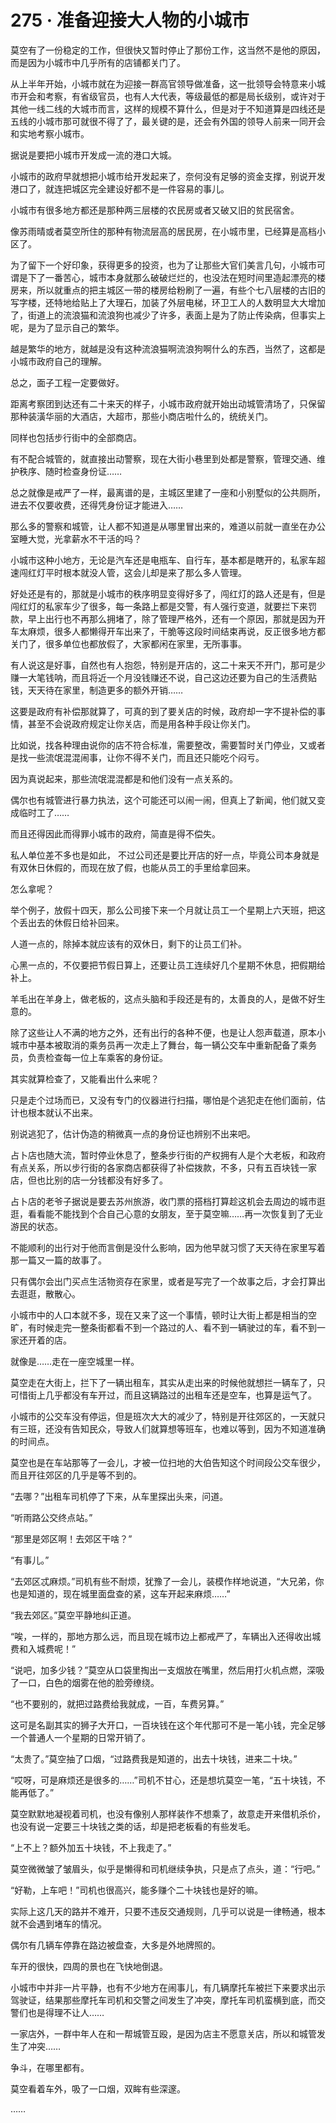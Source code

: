 # 275 · 准备迎接大人物的小城市

莫空有了一份稳定的工作，但很快又暂时停止了那份工作，这当然不是他的原因，而是因为小城市中几乎所有的店铺都关门了。

从上半年开始，小城市就在为迎接一群高官领导做准备，这一批领导会特意来小城市开会和考察，有省级官员，也有人大代表，等级最低的都是局长级别，或许对于其他一线二线的大城市而言，这样的规模不算什么，但是对于不知道算是四线还是五线的小城市那可就很不得了了，最关键的是，还会有外国的领导人前来一同开会和实地考察小城市。

据说是要把小城市开发成一流的港口大城。

小城市的政府早就想把小城市给开发起来了，奈何没有足够的资金支撑，别说开发港口了，就连把城区完全建设好都不是一件容易的事儿。

小城市有很多地方都还是那种两三层楼的农民房或者又破又旧的贫民宿舍。

像苏雨晴或者莫空所住的那种有物流层高的居民房，在小城市里，已经算是高档小区了。

为了留下一个好印象，获得更多的投资，也为了让那些大官们美言几句，小城市可谓是下了一番苦心，城市本身就那么破破烂烂的，也没法在短时间里造起漂亮的楼房来，所以就重点的把主城区一带的楼房给粉刷了一遍，有些个七八层楼的古旧的写字楼，还特地给贴上了大理石，加装了外层电梯，环卫工人的人数明显大大增加了，街道上的流浪猫和流浪狗也减少了许多，表面上是为了防止传染病，但事实上呢，是为了显示自己的繁华。

越是繁华的地方，就越是没有这种流浪猫啊流浪狗啊什么的东西，当然了，这都是小城市政府自己的理解。

总之，面子工程一定要做好。

距离考察团到达还有二十来天的样子，小城市政府就开始出动城管清场了，只保留那种装潢华丽的大酒店，大超市，那些小商店啦什么的，统统关门。

同样也包括步行街中的全部商店。

有不配合城管的，就直接出动警察，现在大街小巷里到处都是警察，管理交通、维护秩序、随时检查身份证……

总之就像是戒严了一样，最离谱的是，主城区里建了一座和小别墅似的公共厕所，进去不仅要收费，还得凭身份证才能进入……

那么多的警察和城管，让人都不知道是从哪里冒出来的，难道以前就一直坐在办公室睡大觉，光拿薪水不干活的吗？

小城市这种小地方，无论是汽车还是电瓶车、自行车，基本都是瞎开的，私家车超速闯红灯平时根本就没人管，这会儿却是来了那么多人管理。

好处还是有的，那就是小城市的秩序明显变得好多了，闯红灯的路人还是有，但是闯红灯的私家车少了很多，每一条路上都是交警，有人强行变道，就要拦下来罚款，早上出行也不再那么拥堵了，除了管理严格外，还有一个原因，那就是因为开车太麻烦，很多人都懒得开车出来了，干脆等这段时间结束再说，反正很多地方都关门了，很多单位也都放假了，大家都闲在家里，无所事事。

有人说这是好事，自然也有人抱怨，特别是开店的，这二十来天不开门，那可是少赚一大笔钱呐，而且将近一个月没钱赚还不说，自己这边还要为自己的生活费贴钱，天天待在家里，制造更多的额外开销……

这要是政府有补偿那就算了，可真的到了要关店的时候，政府却一字不提补偿的事情，甚至不会说政府规定让你关店，而是用各种手段让你关门。

比如说，找各种理由说你的店不符合标准，需要整改，需要暂时关门停业，又或者是找一些流氓混混闹事，让你不得不关门，而且还只能吃个闷亏。

因为真说起来，那些流氓混混都是和他们没有一点关系的。

偶尔也有城管进行暴力执法，这个可能还可以闹一闹，但真上了新闻，他们就又变成临时工了……

而且还得因此而得罪小城市的政府，简直是得不偿失。

私人单位差不多也是如此，
不过公司还是要比开店的好一点，毕竟公司本身就是有双休日休假的，而现在放了假，也能从员工的手里给拿回来。

怎么拿呢？

举个例子，放假十四天，那么公司接下来一个月就让员工一个星期上六天班，把这个丢出去的休假日给补回来。

人道一点的，除掉本就应该有的双休日，剩下的让员工们补。

心黑一点的，不仅要把节假日算上，还要让员工连续好几个星期不休息，把假期给补上。

羊毛出在羊身上，做老板的，这点头脑和手段还是有的，太善良的人，是做不好生意的。

除了这些让人不满的地方之外，还有出行的各种不便，也是让人怨声载道，原本小城市中基本被取消的乘务员再一次走上了舞台，每一辆公交车中重新配备了乘务员，负责检查每一位上车乘客的身份证。

其实就算检查了，又能看出什么来呢？

只是走个过场而已，又没有专门的仪器进行扫描，哪怕是个逃犯走在他们面前，估计也根本就认不出来。

别说逃犯了，估计伪造的稍微真一点的身份证也辨别不出来吧。

占卜店也随大流，暂时停业休息了，整条步行街的产权拥有人是个大老板，和政府有点关系，所以步行街的各家商店都获得了补偿拨款，不多，只有五百块钱一家店，但也比别的店一分钱都没有好多了。

占卜店的老爷子据说是要去苏州旅游，收门票的搭档打算趁这机会去周边的城市逛逛，看看能不能找到个合自己心意的女朋友，至于莫空嘛……再一次恢复到了无业游民的状态。

不能顺利的出行对于他而言倒是没什么影响，因为他早就习惯了天天待在家里写着那一篇又一篇的故事了。

只有偶尔会出门买点生活物资存在家里，或者是写完了一个故事之后，才会打算出去逛逛，散散心。

小城市中的人口本就不多，现在又来了这一个事情，顿时让大街上都是相当的空旷，有时候走完一整条街都看不到一个路过的人、看不到一辆驶过的车，看不到一家还开着的店。

就像是……走在一座空城里一样。

莫空走在大街上，拦下了一辆出租车，其实从走出来的时候他就想拦一辆车了，只可惜街上几乎都没有车开过，而且这辆路过的出租车还是空车，也算是运气了。

小城市的公交车没有停运，但是班次大大的减少了，特别是开往郊区的，一天就只有三班，还没有告知民众，导致人们就算想等班车，也难以等到，因为不知道准确的时间点。

莫空也是在车站那等了一会儿，才被一位扫地的大伯告知这个时间段公交车很少，而且开往郊区的几乎是等不到的。

“去哪？”出租车司机停了下来，从车里探出头来，问道。

“听雨路公交终点站。”

“那里是郊区啊！去郊区干啥？”

“有事儿。”

“去郊区忒麻烦。”司机有些不耐烦，犹豫了一会儿，装模作样地说道，“大兄弟，你也是知道的，现在城里面盘查的紧，这车开起来麻烦……”

“我去郊区。”莫空平静地纠正道。

“唉，一样的，那地方那么远，而且现在城市边上都戒严了，车辆出入还得收出城费和入城费呢！”

“说吧，加多少钱？”莫空从口袋里掏出一支烟放在嘴里，然后用打火机点燃，深吸了一口，白色的烟雾在他的脸旁缭绕。

“也不要别的，就把过路费给我就成，一百，车费另算。”

这可是名副其实的狮子大开口，一百块钱在这个年代那可不是一笔小钱，完全足够一个普通人一个星期的日常开销了。

“太贵了。”莫空抽了口烟，“过路费我是知道的，出去十块钱，进来二十块。”

“哎呀，可是麻烦还是很多的……”司机不甘心，还是想坑莫空一笔，“五十块钱，不能再低了。”

莫空默默地凝视着司机，也没有像别人那样装作不想乘了，故意走开来借机杀价，也没有说一定要三十块钱之类的话，却是把老板看的有些发毛。

“上不上？额外加五十块钱，不上我走了。”

莫空微微皱了皱眉头，似乎是懒得和司机继续争执，只是点了点头，道：“行吧。”

“好勒，上车吧！”司机也很高兴，能多赚个二十块钱也是好的嘛。

实际上这几天的路并不难开，只要不违反交通规则，几乎可以说是一律畅通，根本就不会遇到堵车的情况。

偶尔有几辆车停靠在路边被盘查，大多是外地牌照的。

车开的很快，四周的景也在飞快地倒退。

小城市中并非一片平静，也有不少地方在闹事儿，有几辆摩托车被拦下来要求出示驾驶证，结果那些摩托车司机和交警之间发生了冲突，摩托车司机蛮横到底，而交警们也是得理不让人……

一家店外，一群中年人在和一帮城管互殴，是因为店主不愿意关店，所以和城管发生了冲突……

争斗，在哪里都有。

莫空看着车外，吸了一口烟，双眸有些深邃。

……
